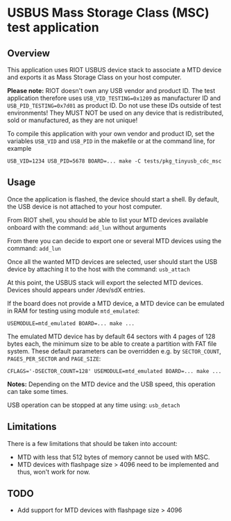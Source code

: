 # USBUS Mass Storage Class (MSC) test application

## Overview

This application uses RIOT USBUS device stack to associate a MTD device and
exports it as Mass Storage Class on your host computer.

**Please note:** RIOT doesn't own any USB vendor and product ID. The test
application therefore uses `USB_VID_TESTING=0x1209` as manufacturer ID and
`USB_PID_TESTING=0x7d01` as product ID. Do not use these IDs outside of
test environments! They MUST NOT be used on any device that is redistributed,
sold or manufactured, as they are not unique!

To compile this application with your own vendor and product ID, set the
variables `USB_VID` and `USB_PID` in the makefile or at the command line,
for example

```
USB_VID=1234 USB_PID=5678 BOARD=... make -C tests/pkg_tinyusb_cdc_msc
```

## Usage

Once the application is flashed, the device should start a shell.
By default, the USB device is not attached to your host computer.

From RIOT shell, you should be able to list your MTD devices available onboard
with the command:
`add_lun` without arguments

From there you can decide to export one or several MTD devices using the
command:
`add_lun`

Once all the wanted MTD devices are selected, user should start the USB device
by attaching it to the host with the command:
`usb_attach`

At this point, the USBUS stack will export the selected MTD devices.
Devices should appears under /dev/sdX entries.

If the board does not provide a MTD device, a MTD device can be emulated in RAM
for testing using module `mtd_emulated`:
```
USEMODULE=mtd_emulated BOARD=... make ...
```
The emulated MTD device has by default 64 sectors with 4 pages of 128 bytes
each, the minimum size to be able to create a partition with FAT file system.
These default parameters can be overridden e.g. by `SECTOR_COUNT`,
`PAGES_PER_SECTOR` and `PAGE_SIZE`:
```
CFLAGS='-DSECTOR_COUNT=128' USEMODULE=mtd_emulated BOARD=... make ...
```

**Notes:** Depending on the MTD device and the USB speed, this operation can take some times.

USB operation can be stopped at any time using:
`usb_detach`

## Limitations
There is a few limitations that should be taken into account:
- MTD with less that 512 bytes of memory cannot be used with MSC.
- MTD devices with flashpage size > 4096 need to be implemented and thus, won't work for now.

## TODO
- Add support for MTD devices with flashpage size > 4096
